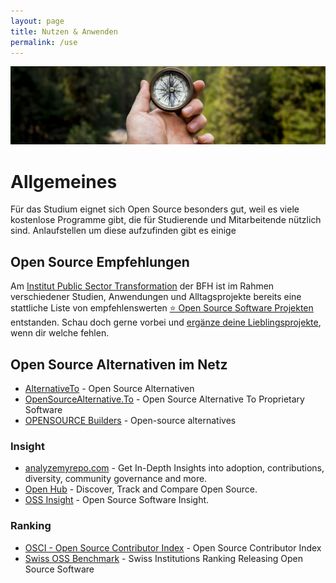 ```yaml
---
layout: page
title: Nutzen & Anwenden
permalink: /use
---
```


[![](img/use.jpg)](https://unsplash.com/de/fotos/_94HLr_QXo8)

# Allgemeines

Für das Studium eignet sich Open Source besonders gut, weil es viele kostenlose Programme gibt, die für Studierende und Mitarbeitende nützlich sind. Anlaufstellen um diese aufzufinden gibt es einige

## Open Source Empfehlungen

Am [Institut Public Sector Transformation](https://www.bfh.ch/ipst) der BFH ist im Rahmen verschiedener Studien, Anwendungen und Alltagsprojekte bereits eine stattliche Liste von empfehlenswerten [⭐ Open Source Software Projekten](/awesome-opensource-projects/#software) entstanden. Schau doch gerne vorbei und [ergänze deine Lieblingsprojekte](https://github.com/bfh/awesome-opensource-projects/edit/bfh/index.adoc), wenn dir welche fehlen.

## Open Source Alternativen im Netz

- [AlternativeTo](https://alternativeto.net) - Open Source Alternativen
- [OpenSourceAlternative.To](https://www.opensourcealternative.to) - Open Source Alternative To Proprietary Software
- [OPENSOURCE Builders](https://opensource.builders) - Open-source alternatives

### Insight
- [analyzemyrepo.com](https://analyzemyrepo.com) - Get In-Depth Insights into adoption, contributions, diversity, community governance and more.
- [Open Hub](https://www.openhub.net) - Discover, Track and Compare Open Source.
- [OSS Insight](https://ossinsight.io) - Open Source Software Insight.

### Ranking
- [OSCI - Open Source Contributor Index](https://opensourceindex.io) - Open Source Contributor Index
- [Swiss OSS Benchmark](https://ossbenchmark.com) -  Swiss Institutions Ranking Releasing Open Source Software
